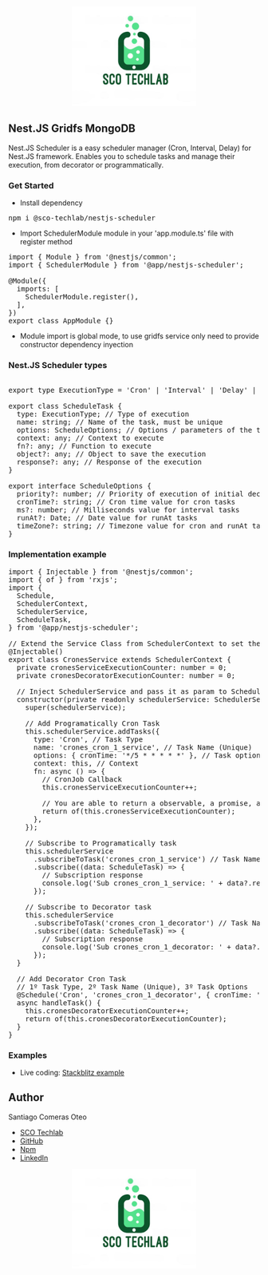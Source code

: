 <p align="center">
  <img src="sco-techlab.png" alt="plot" width="250" />
</p>

## Nest.JS Gridfs MongoDB
Nest.JS Scheduler is a easy scheduler manager (Cron, Interval, Delay) for Nest.JS framework.
Enables you to schedule tasks and manage their execution, from decorator or programmatically.

### Get Started
- Install dependency
<pre>
npm i @sco-techlab/nestjs-scheduler
</pre>
- Import SchedulerModule module in your 'app.module.ts' file with register method
<pre>
import { Module } from '@nestjs/common';
import { SchedulerModule } from '@app/nestjs-scheduler';

@Module({
  imports: [
    SchedulerModule.register(),
  ],
})
export class AppModule {}
</pre>
- Module import is global mode, to use gridfs service only need to provide constructor dependency inyection

### Nest.JS Scheduler types
<pre>

export type ExecutionType = 'Cron' | 'Interval' | 'Delay' | 'RunAt';

export class ScheduleTask {
  type: ExecutionType; // Type of execution
  name: string; // Name of the task, must be unique
  options: ScheduleOptions; // Options / parameters of the task
  context: any; // Context to execute
  fn?: any; // Function to execute
  object?: any; // Object to save the execution
  response?: any; // Response of the execution
}

export interface ScheduleOptions {
  priority?: number; // Priority of execution of initial decorator tasks
  cronTime?: string; // Cron time value for cron tasks
  ms?: number; // Milliseconds value for interval tasks
  runAt?: Date; // Date value for runAt tasks
  timeZone?: string; // Timezone value for cron and runAt tasks, on runAt
}
</pre>

### Implementation example
<pre>
import { Injectable } from '@nestjs/common';
import { of } from 'rxjs';
import {
  Schedule,
  SchedulerContext,
  SchedulerService,
  ScheduleTask,
} from '@app/nestjs-scheduler';

// Extend the Service Class from SchedulerContext to set the service context (this) to the tasks
@Injectable()
export class CronesService extends SchedulerContext {
  private cronesServiceExecutionCounter: number = 0;
  private cronesDecoratorExecutionCounter: number = 0;

  // Inject SchedulerService and pass it as param to SchedulerContext in super()
  constructor(private readonly schedulerService: SchedulerService) {
    super(schedulerService);

    // Add Programatically Cron Task
    this.schedulerService.addTasks({
      type: 'Cron', // Task Type
      name: 'crones_cron_1_service', // Task Name (Unique)
      options: { cronTime: '*/5 * * * * *' }, // Task options
      context: this, // Context
      fn: async () => {
        // CronJob Callback
        this.cronesServiceExecutionCounter++;

        // You are able to return a observable, a promise, a normal value...
        return of(this.cronesServiceExecutionCounter);
      },
    });

    // Subscribe to Programatically task
    this.schedulerService
      .subscribeToTask('crones_cron_1_service') // Task Name
      .subscribe((data: ScheduleTask) => {
        // Subscription response
        console.log('Sub crones_cron_1_service: ' + data?.response);
      });

    // Subscribe to Decorator task
    this.schedulerService
      .subscribeToTask('crones_cron_1_decorator') // Task Name
      .subscribe((data: ScheduleTask) => {
        // Subscription response
        console.log('Sub crones_cron_1_decorator: ' + data?.response);
      });
  }

  // Add Decorator Cron Task
  // 1º Task Type, 2º Task Name (Unique), 3º Task Options
  @Schedule('Cron', 'crones_cron_1_decorator', { cronTime: '*/5 * * * * *' })
  async handleTask() {
    this.cronesDecoratorExecutionCounter++;
    return of(this.cronesDecoratorExecutionCounter);
  }
}
</pre>

### Examples
- Live coding: [Stackblitz example](https://stackblitz.com/edit/nestjs-typescript-starter-8fth79jg)

## Author
Santiago Comeras Oteo
- <a href="https://web.sco-techlab.es/">SCO Techlab</a>
- <a href="https://github.com/SCO-Techlab">GitHub</a>
- <a href="https://www.npmjs.com/settings/sco-techlab/packages">Npm</a>
- <a href="https://www.linkedin.com/in/santiago-comeras-oteo-4646191b3/">LinkedIn</a>  

<p align="center">
  <img src="sco-techlab.png" alt="plot" width="250" />
</p>